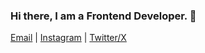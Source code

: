 ### Hi there, I am a Frontend Developer. 👋


<a href="mailto:nezerovabuzar@gmail.com" target="_blank">Email<a/> | <a href="https://www.instagram.com/nzrv.0/" target="_blank">Instagram<a/> | <a href="https://twitter.com/nzrv0/" target="_blank">Twitter/X<a/>
